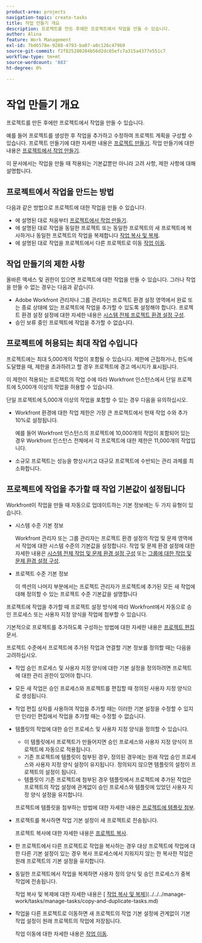```yaml
---
product-area: projects
navigation-topic: create-tasks
title: 작업 만들기 개요
description: 프로젝트를 만든 후에만 프로젝트에서 작업을 만들 수 있습니다.
author: Alina
feature: Work Management
exl-id: 7bd6578e-9288-4793-ba07-a0c126c479b9
source-git-commit: f2f825280204b56d2dc85efc7a315a4377e551c7
workflow-type: tm+mt
source-wordcount: '883'
ht-degree: 0%

---
```


# 작업 만들기 개요

프로젝트를 만든 후에만 프로젝트에서 작업을 만들 수 있습니다.

예를 들어 프로젝트를 생성한 후 작업을 추가하고 수정하여 프로젝트 계획을 구성할 수 있습니다. 프로젝트 만들기에 대한 자세한 내용은 [프로젝트 만들기](../../../manage-work/projects/create-projects/create-project.md). 작업 만들기에 대한 내용은 [프로젝트에서 작업 만들기](../../../manage-work/tasks/create-tasks/create-tasks-in-project.md).

이 문서에서는 작업을 만들 때 적용되는 기본값뿐만 아니라 고려 사항, 제한 사항에 대해 설명합니다.

## 프로젝트에서 작업을 만드는 방법

다음과 같은 방법으로 프로젝트에 대한 작업을 만들 수 있습니다.

* 에 설명된 대로 처음부터 [프로젝트에서 작업 만들기](../../../manage-work/tasks/create-tasks/create-tasks-in-project.md).
* 에 설명된 대로 작업을 동일한 프로젝트 또는 동일한 프로젝트의 새 프로젝트에 복사하거나 동일한 프로젝트의 작업을 복제합니다 [작업 복사 및 복제](../../../manage-work/tasks/manage-tasks/copy-and-duplicate-tasks.md).
* 에 설명된 대로 작업을 프로젝트에서 다른 프로젝트로 이동 [작업 이동](../../../manage-work/tasks/manage-tasks/move-tasks.md).

## 작업 만들기의 제한 사항

올바른 액세스 및 권한이 있으면 프로젝트에 대한 작업을 만들 수 있습니다. 그러나 작업을 만들 수 없는 경우는 다음과 같습니다.

* Adobe Workfront 관리자나 그룹 관리자는 프로젝트 환경 설정 영역에서 완료 또는 종료 상태에 있는 프로젝트에 작업을 추가할 수 있도록 설정해야 합니다. 프로젝트 환경 설정 설정에 대한 자세한 내용은 [시스템 전체 프로젝트 환경 설정 구성](../../../administration-and-setup/set-up-workfront/configure-system-defaults/set-project-preferences.md).
* 승인 보류 중인 프로젝트에 작업을 추가할 수 없습니다.

## 프로젝트에 허용되는 최대 작업 수입니다

프로젝트에는 최대 5,000개의 작업이 포함될 수 있습니다. 제한에 근접하거나, 한도에 도달했을 때, 제한을 초과하려고 할 경우 프로젝트에 경고 메시지가 표시됩니다.

이 제한이 적용되는 프로젝트의 작업 수에 따라 Workfront 인스턴스에서 단일 프로젝트에 5,000개 이상의 작업을 허용할 수 있습니다.

단일 프로젝트에 5,000개 이상의 작업을 포함할 수 있는 경우 다음을 유의하십시오.

* Workfront 환경에 대한 작업 제한은 가장 큰 프로젝트에서 현재 작업 수와 추가 10%로 설정됩니다.

   예를 들어 Workfront 인스턴스의 프로젝트에 10,000개의 작업이 포함되어 있는 경우 Workfront 인스턴스 전체에서 각 프로젝트에 대한 제한은 11,000개의 작업입니다.

* 소규모 프로젝트는 성능을 향상시키고 대규모 프로젝트에 수반되는 관리 과제를 최소화합니다.

## 프로젝트에 작업을 추가할 때 작업 기본값이 설정됩니다

Workfront이 작업을 만들 때 자동으로 업데이트하는 기본 정보에는 두 가지 유형이 있습니다.

* 시스템 수준 기본 정보

   Workfront 관리자 또는 그룹 관리자는 프로젝트 환경 설정의 작업 및 문제 영역에서 작업에 대한 시스템 수준의 기본값을 설정합니다. 작업 및 문제 환경 설정에 대한 자세한 내용은 [시스템 전체 작업 및 문제 환경 설정 구성](../../../administration-and-setup/set-up-workfront/configure-system-defaults/set-task-issue-preferences.md) 또는 [그룹에 대한 작업 및 문제 환경 설정 구성](../../../administration-and-setup/manage-groups/create-and-manage-groups/configure-task-issue-preferences-group.md).

* 프로젝트 수준 기본 정보

   이 섹션의 나머지 부분에서는 프로젝트 관리자가 프로젝트에 추가된 모든 새 작업에 대해 정의할 수 있는 프로젝트 수준 기본값을 설명합니다

프로젝트에 작업을 추가할 때 프로젝트 설정 방식에 따라 Workfront에서 자동으로 승인 프로세스 또는 사용자 지정 양식을 작업에 첨부할 수 있습니다.

기본적으로 프로젝트를 추가하도록 구성하는 방법에 대한 자세한 내용은 [프로젝트 편집](../../../manage-work/projects/manage-projects/edit-projects.md) 문서.

프로젝트 수준에서 프로젝트에 추가된 작업과 연결할 기본 정보를 정의할 때는 다음을 고려하십시오.

* 작업 승인 프로세스 및 사용자 지정 양식에 대한 기본 설정을 정의하려면 프로젝트에 대한 관리 권한이 있어야 합니다.
* 모든 새 작업은 승인 프로세스와 프로젝트를 편집할 때 정의된 사용자 지정 양식으로 생성됩니다.
* 작업 편집 상자를 사용하여 작업을 추가할 때는 이러한 기본 설정을 수정할 수 있지만 인라인 편집에서 작업을 추가할 때는 수정할 수 없습니다.
* 템플릿의 작업에 대한 승인 프로세스 및 사용자 지정 양식을 정의할 수 있습니다.

   * 이 템플릿에서 프로젝트가 만들어지면 승인 프로세스와 사용자 지정 양식이 프로젝트에 자동으로 적용됩니다.
   * 기존 프로젝트에 템플릿이 첨부된 경우, 정의된 경우에는 원래 작업 승인 프로세스와 사용자 지정 양식 설정이 유지됩니다. 정의되지 않으면 템플릿의 설정이 프로젝트의 설정이 됩니다.
   * 템플릿이 기존 프로젝트에 첨부된 경우 템플릿에서 프로젝트에 추가된 작업은 프로젝트의 작업 설정에 관계없이 승인 프로세스와 템플릿에 있었던 사용자 지정 양식 설정을 유지합니다.

   프로젝트에 템플릿을 첨부하는 방법에 대한 자세한 내용은 [프로젝트에 템플릿 첨부](../../../manage-work/projects/create-and-manage-templates/attach-template-to-project.md).

* 프로젝트를 복사하면 작업 기본 설정이 새 프로젝트로 전송됩니다.

   프로젝트 복사에 대한 자세한 내용은 [프로젝트 복사](../../../manage-work/projects/manage-projects/copy-project.md).

* 한 프로젝트에서 다른 프로젝트로 작업을 복사하는 경우 대상 프로젝트에 작업에 대한 다른 기본 설정이 있는 경우 복사 프로세스에서 지워지지 않는 한 복사한 작업은 원래 프로젝트의 기본 설정을 유지합니다.
* 동일한 프로젝트에서 작업을 복제하면 사용자 정의 양식 및 승인 프로세스가 중복 작업에 전송됩니다.

   작업 복사 및 복제에 대한 자세한 내용은 [ [작업 복사 및 복제](../../../manage-work/tasks/manage-tasks/copy-and-duplicate-tasks.md)](../../../manage-work/tasks/manage-tasks/copy-and-duplicate-tasks.md)

* 작업을 다른 프로젝트로 이동하면 새 프로젝트의 작업 기본 설정에 관계없이 기본 작업 설정이 원래 프로젝트의 작업에 저장됩니다.

   작업 이동에 대한 자세한 내용은 [작업 이동](../../../manage-work/tasks/manage-tasks/move-tasks.md).
